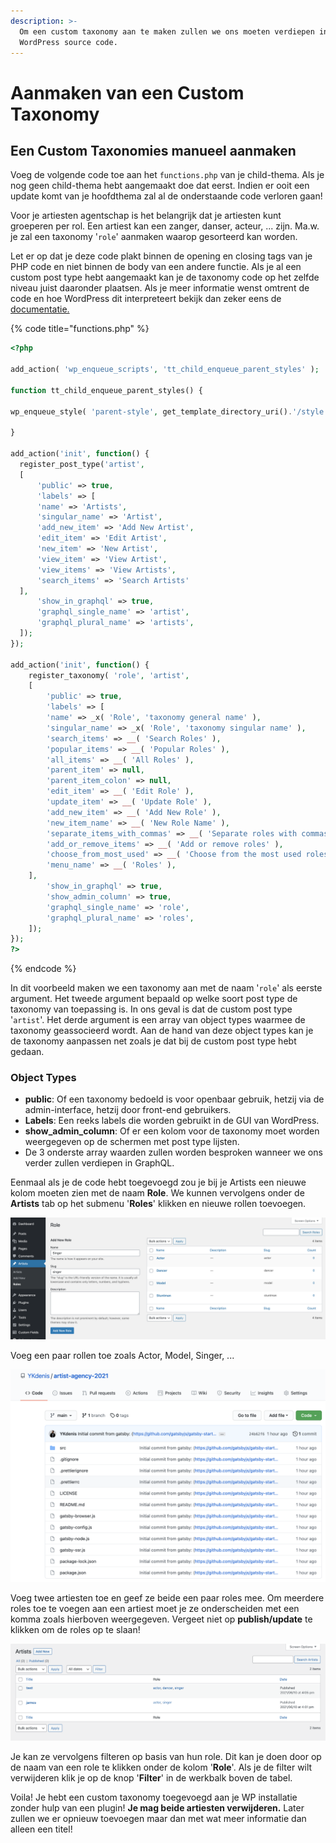 ```yaml
---
description: >-
  Om een custom taxonomy aan te maken zullen we ons moeten verdiepen in de
  WordPress source code.
---
```


# Aanmaken van een Custom Taxonomy

## Een Custom Taxonomies manueel aanmaken

Voeg de volgende code toe aan het `functions.php` van je child-thema. Als je nog geen child-thema hebt aangemaakt doe dat eerst. Indien er ooit een update komt van je hoofdthema zal al de onderstaande code verloren gaan!

Voor je artiesten agentschap is het belangrijk dat je artiesten kunt groeperen per rol. Een artiest kan een zanger, danser, acteur, ... zijn. Ma.w. je zal een taxonomy '`role`' aanmaken waarop gesorteerd kan worden.

Let er op dat je deze code plakt binnen de opening en closing tags van je PHP code en niet binnen de body van een andere functie. Als je al een custom post type hebt aangemaakt kan je de taxonomy code op het zelfde niveau juist daaronder plaatsen. Als je meer informatie wenst omtrent de code en hoe WordPress dit interpreteert bekijk dan zeker eens de [documentatie.](https://developer.wordpress.org/reference/functions/register\_taxonomy/)

{% code title="functions.php" %}
```php
<?php

add_action( 'wp_enqueue_scripts', 'tt_child_enqueue_parent_styles' );

function tt_child_enqueue_parent_styles() {

wp_enqueue_style( 'parent-style', get_template_directory_uri().'/style.css' );

}

add_action('init', function() {
  register_post_type('artist',
  [
      'public' => true,
      'labels' => [
      'name' => 'Artists',
      'singular_name' => 'Artist',
      'add_new_item' => 'Add New Artist',
      'edit_item' => 'Edit Artist',
      'new_item' => 'New Artist',
      'view_item' => 'View Artist',
      'view_items' => 'View Artists',
      'search_items' => 'Search Artists'
  ],
      'show_in_graphql' => true,
      'graphql_single_name' => 'artist',
      'graphql_plural_name' => 'artists',
  ]);
});

add_action('init', function() {
    register_taxonomy( 'role', 'artist',
    [
        'public' => true,
        'labels' => [
        'name' => _x( 'Role', 'taxonomy general name' ),
        'singular_name' => _x( 'Role', 'taxonomy singular name' ),
        'search_items' => __( 'Search Roles' ),
        'popular_items' => __( 'Popular Roles' ),
        'all_items' => __( 'All Roles' ),
        'parent_item' => null,
        'parent_item_colon' => null,
        'edit_item' => __( 'Edit Role' ),
        'update_item' => __( 'Update Role' ),
        'add_new_item' => __( 'Add New Role' ),
        'new_item_name' => __( 'New Role Name' ),
        'separate_items_with_commas' => __( 'Separate roles with commas' ),
        'add_or_remove_items' => __( 'Add or remove roles' ),
        'choose_from_most_used' => __( 'Choose from the most used roles' ),
        'menu_name' => __( 'Roles' ),
    ],
        'show_in_graphql' => true,
        'show_admin_column' => true,
        'graphql_single_name' => 'role',
        'graphql_plural_name' => 'roles',
    ]);
});
?>
```
{% endcode %}

In dit voorbeeld maken we een taxonomy aan met de naam '`role`' als eerste argument. Het tweede argument bepaald op welke soort post type de taxonomy van toepassing is. In ons geval is dat de custom post type '`artist`'. Het derde argument is een array van object types waarmee de taxonomy geassocieerd wordt. Aan de hand van deze object types kan je de taxonomy aanpassen net zoals je dat bij de custom post type hebt gedaan.

### Object Types

* **public**: Of een taxonomy bedoeld is voor openbaar gebruik, hetzij via de admin-interface, hetzij door front-end gebruikers.
* **Labels**: Een reeks labels die worden gebruikt in de GUI van WordPress.
* **show\_admin\_column**: Of er een kolom voor de taxonomy moet worden weergegeven op de schermen met post type lijsten.
* De 3 onderste array waarden zullen worden besproken wanneer we ons verder zullen verdiepen in GraphQL.

Eenmaal als je de code hebt toegevoegd zou je bij je Artists een nieuwe kolom moeten zien met de naam **Role**. We kunnen vervolgens onder de **Artists** tab op het submenu '**Roles**' klikken en nieuwe rollen toevoegen.

![](<../../.gitbook/assets/image (49).png>)

Voeg een paar rollen toe zoals Actor, Model, Singer, ...

![](<../../.gitbook/assets/image (100).png>)

Voeg twee artiesten toe en geef ze beide een paar roles mee. Om meerdere roles toe te voegen aan een artiest moet je ze onderscheiden met een komma zoals hierboven weergegeven. Vergeet niet op **publish/update** te klikken om de roles op te slaan!

![](<../../.gitbook/assets/image (6) (1).png>)

Je kan ze vervolgens filteren op basis van hun role. Dit kan je doen door op de naam van een role te klikken onder de kolom '**Role**'. Als je de filter wilt verwijderen klik je op de knop '**Filter**' in de werkbalk boven de tabel.

Voila! Je hebt een custom taxonomy toegevoegd aan je WP installatie zonder hulp van een plugin! **Je mag beide artiesten verwijderen.** Later zullen we er opnieuw toevoegen maar dan met wat meer informatie dan alleen een titel!
